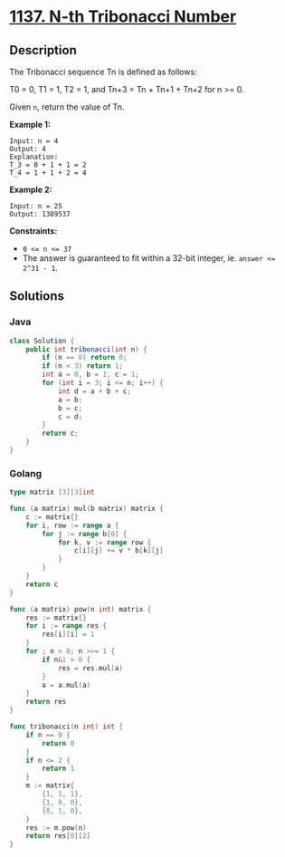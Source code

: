 # [1137. N-th Tribonacci Number](https://leetcode-cn.com/problems/n-th-tribonacci-number/)



## Description

The Tribonacci sequence Tn is defined as follows: 

T0 = 0, T1 = 1, T2 = 1, and Tn+3 = Tn + Tn+1 + Tn+2 for n >= 0.

Given `n`, return the value of Tn.

 

**Example 1:**

```
Input: n = 4
Output: 4
Explanation:
T_3 = 0 + 1 + 1 = 2
T_4 = 1 + 1 + 2 = 4
```

**Example 2:**

```
Input: n = 25
Output: 1389537
```

 

**Constraints:**

- `0 <= n <= 37`
- The answer is guaranteed to fit within a 32-bit integer, ie. `answer <= 2^31 - 1`.



## Solutions

<!-- tabs:start -->

### **Java**

```java
class Solution {
    public int tribonacci(int n) {
        if (n == 0) return 0;
        if (n < 3) return 1;
        int a = 0, b = 1, c = 1;
        for (int i = 3; i <= n; i++) {
            int d = a + b + c;
            a = b;
            b = c;
            c = d;
        }
        return c;
    }
}
```



### **Golang**

```go
type matrix [3][3]int

func (a matrix) mul(b matrix) matrix {
    c := matrix{}
    for i, row := range a {
        for j := range b[0] {
            for k, v := range row {
                c[i][j] += v * b[k][j]
            }
        }
    }
    return c
}

func (a matrix) pow(n int) matrix {
    res := matrix{}
    for i := range res {
        res[i][i] = 1
    }
    for ; n > 0; n >>= 1 {
        if n&1 > 0 {
            res = res.mul(a)
        }
        a = a.mul(a)
    }
    return res
}

func tribonacci(n int) int {
    if n == 0 {
        return 0
    }
    if n <= 2 {
        return 1
    }
    m := matrix{
        {1, 1, 1},
        {1, 0, 0},
        {0, 1, 0},
    }
    res := m.pow(n)
    return res[0][2]
}
```

<!-- tabs:end -->